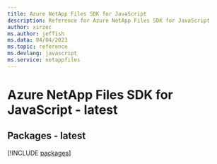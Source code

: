 ```yaml
---
title: Azure NetApp Files SDK for JavaScript
description: Reference for Azure NetApp Files SDK for JavaScript
author: xirzec
ms.author: jeffish
ms.data: 04/04/2023
ms.topic: reference
ms.devlang: javascript
ms.service: netappfiles
---
```

# Azure NetApp Files SDK for JavaScript - latest
## Packages - latest
[!INCLUDE [packages](netapp-files-index.md)]